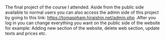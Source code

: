 The final project of the course I attended. Aside from the public side available to normal users you can also access the admin side of this project by going to this link: https://tomaspham.hiraishin.net/admin.php .After you log in you can change everything you want on the public side of the website for example: Adding new section of the website, delete web section, update texts and prices etc. 
